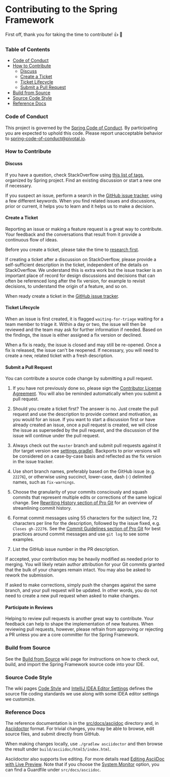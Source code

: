 # Contributing  to the Spring Framework

First off, thank you for taking the time to contribute! :+1: :tada:

### Table of Contents

* [Code of Conduct](#code-of-conduct)
* [How to Contribute](#how-to-contribute)
    * [Discuss](#discuss)
    * [Create a Ticket](#create-a-ticket)
    * [Ticket Lifecycle](#ticket-lifecycle)
    * [Submit a Pull Request](#submit-a-pull-request)
* [Build from Source](#build-from-source)
* [Source Code Style](#source-code-style)
* [Reference Docs](#reference-docs)

### Code of Conduct

This project is governed by the [Spring Code of Conduct](CODE_OF_CONDUCT.adoc).
By participating you are expected to uphold this code.
Please report unacceptable behavior to spring-code-of-conduct@pivotal.io.

### How to Contribute

#### Discuss

If you have a question, check StackOverflow using
[this list of tags](https://spring.io/questions), organized by Spring project.
Find an existing discussion or start a new one if necessary.

If you suspect an issue, perform a search in the
[GitHub issue tracker](https://github.com/spring-projects/spring-framework/issues), using a few different keywords.
When you find related issues and discussions, prior or current, it helps you to learn and
it helps us to make a decision.

#### Create a Ticket

Reporting an issue or making a feature request is a great way to contribute. Your feedback
and the conversations that result from it provide a continuous flow of ideas.

Before you create a ticket, please take the time to [research first](#discuss).

If creating a ticket after a discussion on StackOverflow, please provide a self-sufficient description in the ticket,
independent of the details on StackOverflow. We understand this is extra work but the issue tracker is an important
place of record for design discussions and decisions that can often be referenced long after the fix version, for
example to revisit decisions, to understand the origin of a feature, and so on.

When ready create a ticket in the [GitHub issue tracker](https://github.com/spring-projects/spring-framework/issues).

#### Ticket Lifecycle

When an issue is first created, it is flagged `waiting-for-triage` waiting for a team
member to triage it. Within a day or two, the issue will then be reviewed and the team
may ask for further information if needed. Based on the findings, the issue is either
assigned a fix version or declined.

When a fix is ready, the issue is closed and may still be re-opened. Once a fix is
released, the issue can't be reopened. If necessary, you will need to create a new,
related ticket with a fresh description.

#### Submit a Pull Request

You can contribute a source code change by submitting a pull request.

1. If you have not previously done so, please sign the
   [Contributor License Agreement](https://cla.pivotal.io/sign/spring). You will also be reminded
   automatically when you submit a pull request.

1. Should you create a ticket first? The answer is no. Just create the pull request and use
   the description to provide context and motivation, as you would for an issue. If you want
   to start a discussion first or have already created an issue, once a pull request is created,
   we will close the issue as superseded by the pull request, and the discussion of the issue
   will continue under the pull request.

1. Always check out the `master` branch and submit pull requests against it
   (for target version see [settings.gradle](settings.gradle)).
   Backports to prior versions will be considered on a case-by-case basis and reflected as
   the fix version in the issue tracker.

1. Use short branch names, preferably based on the GitHub issue (e.g. `22276`), or
   otherwise using succinct, lower-case, dash (-) delimited names, such as `fix-warnings`.

1. Choose the granularity of your commits consciously and squash commits that represent
   multiple edits or corrections of the same logical change. See
   [Rewriting History section of Pro Git](https://git-scm.com/book/en/Git-Tools-Rewriting-History)
   for an overview of streamlining commit history.

1. Format commit messages using 55 characters for the subject line, 72 characters per line
   for the description, followed by the issue fixed, e.g. `Closes gh-22276`. See the
   [Commit Guidelines section of Pro Git](https://git-scm.com/book/en/Distributed-Git-Contributing-to-a-Project#Commit-Guidelines)
   for best practices around commit messages and use `git log` to see some examples.

1. List the GitHub issue number in the PR description.

If accepted, your contribution may be heavily modified as needed prior to merging.
You will likely retain author attribution for your Git commits granted that the bulk of
your changes remain intact. You may also be asked to rework the submission.

If asked to make corrections, simply push the changes against the same branch, and your
pull request will be updated. In other words, you do not need to create a new pull request
when asked to make changes.

#### Participate in Reviews

Helping to review pull requests is another great way to contribute. Your feedback
can help to shape the implementation of new features. When reviewing pull requests,
however, please refrain from approving or rejecting a PR unless you are a core
committer for the Spring Framework.

### Build from Source

See the [Build from Source](https://github.com/spring-projects/spring-framework/wiki/Build-from-Source)
wiki page for instructions on how to check out, build, and import the Spring Framework
source code into your IDE.

### Source Code Style

The wiki pages
[Code Style](https://github.com/spring-projects/spring-framework/wiki/Code-Style) and
[IntelliJ IDEA Editor Settings](https://github.com/spring-projects/spring-framework/wiki/IntelliJ-IDEA-Editor-Settings)
defines the source file coding standards we use along with some IDEA editor settings we customize.

### Reference Docs

The reference documentation is in the [src/docs/asciidoc](src/docs/asciidoc) directory and, in
[Asciidoctor](https://asciidoctor.org/) format. For trivial changes, you may be able to browse,
edit source files, and submit directly from GitHub.

When making changes locally, use `./gradlew asciidoctor` and then browse the result under
`build/asciidoc/html5/index.html`.

Asciidoctor also supports live editing. For more details read
[Editing AsciiDoc with Live Preview](https://asciidoctor.org/docs/editing-asciidoc-with-live-preview/).
Note that if you choose the
[System Monitor](https://asciidoctor.org/docs/editing-asciidoc-with-live-preview/#using-a-system-monitor)
option, you can find a Guardfile under `src/docs/asciidoc`.
